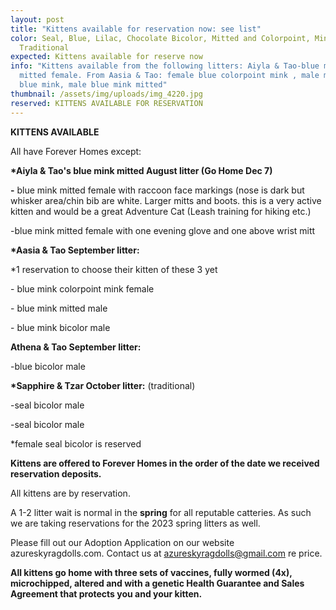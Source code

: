 ```yaml
---
layout: post
title: "Kittens available for reservation now: see list"
color: Seal, Blue, Lilac, Chocolate Bicolor, Mitted and Colorpoint, Mink and
  Traditional
expected: Kittens available for reserve now
info: "Kittens available from the following litters: Aiyla & Tao-blue mink
  mitted female. From Aasia & Tao: female blue colorpoint mink , male mitted
  blue mink, male blue mink mitted"
thumbnail: /assets/img/uploads/img_4220.jpg
reserved: KITTENS AVAILABLE FOR RESERVATION
---
```

**K﻿ITTENS AVAILABLE**

A﻿ll have Forever Homes except:

**\*Aiyla & Tao's blue mink mitted August litter (Go Home Dec 7)**

**\-** blue mink mitted female with raccoon face markings (nose is dark but whisker area/chin bib are white. Larger mitts and boots. this is a very active kitten and would be a great Adventure Cat (Leash training for hiking etc.) 

\-﻿blue mink mitted female with one evening glove and one above wrist mitt 

**\*Aasia & Tao September litter:** 

\*﻿1 reservation to choose their kitten of these 3 yet

\- blue mink colorpoint mink female

\- blue mink mitted male 

\- blue mink bicolor male

 **A﻿thena & Tao September litter:** 

\-﻿blue bicolor male

**\*S﻿apphire & Tzar October litter:** (traditional)

\-seal bicolor male

\-seal bicolor male

\*﻿female seal bicolor is reserved

**Kittens are offered to Forever Homes in the order of the date we received reservation deposits.** 

All kittens are by reservation.

 A 1-2 litter wait is normal in the **spring** for all reputable catteries. As such we are taking reservations for the 2023 spring litters as well. 

Please fill out our Adoption Application on our website azureskyragdolls.com.  Contact us at azureskyragdolls@gmail.com re price. 

**All kittens go home with three sets of vaccines, fully wormed (4x), microchipped, altered and with a genetic Health Guarantee and Sales Agreement that protects you and your kitten.**